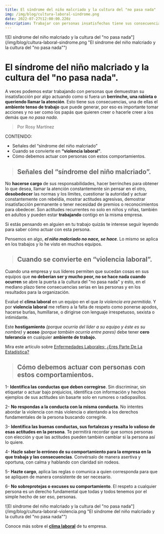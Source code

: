 ```yaml
---
title: El síndrome del niño malcriado y la cultura del "no pasa nada"
img: /img/blog/cultura-laboral-sindrome.png
date: 2022-07-27t12:00:00.220z
description: Trabajar con personas insatisfechas tiene sus consecuencias, una de ellas el ambiente tenso, mira cómo resolverlo
---
```


![El síndrome del niño malcriado y la cultura del "no pasa nada"](/img/blog/cultura-laboral-sindrome.png "El síndrome del niño malcriado y la cultura del "no pasa nada"")

#  **El síndrome del niño malcriado y la cultura del "no pasa nada".**

A veces podemos estar trabajando con personas que demuestran su insatisfacción por algo actuando como si fuera un **berrinche, una rabieta o queriendo llamar la atención**. Esto tiene sus consecuencias, una de ellas el **ambiente tenso de trabajo** que puede generar, por eso es importante tomar acciones y no ser como los papás que quieren creer o hacerle creer a los demás que *no pasa nada*. 


> Por Rosy Martínez


CONTENIDO:
- Señales del “síndrome del niño malcriado”
- Cuando se convierte en **“violencia laboral”**.
- Cómo debemos actuar con personas con estos comportamientos. 

>##  Señales del “síndrome del niño malcriado”.

No **hacerse cargo** de sus responsabilidades, hacer berrinches para obtener lo que desea, llamar la atención constantemente sin pensar en el otro, **desobedecer** las normas y los límites, cuestionar la autoridad y actuar constantemente con rebeldía, mostrar actitudes agresivas, demostrar insatisfacción permanente o tener necesidad de premios o reconocimientos para obedecer. 
Son actitudes recurrentes no solo en niños y niñas, también en adultos y pueden estar **trabajando** contigo en la misma empresa. 

Si estás pensando en alguien en tu trabajo quizás te interese seguir leyendo para saber cómo actuar con esta persona. 

Pensemos en algo, ***el niño malcriado no nace, se hace***. Lo mismo se aplica en los trabajos y lo he visto en muchos equipos. 


>##  Cuando se convierte en **“violencia laboral”**.

Cuando una empresa y sus líderes permiten que sucedan cosas en sus equipos que **no deberían ser y mucho peor, no se hace nada cuando ocurren** se abre la puerta a la cultura del "no pasa nada" y esto, en el mediano plazo tiene consecuencias serias en las personas y en los resultados para la organización. 

Evalué el **clima laboral** en un equipo en el que *la violencia era permitida*. Y por **violencia laboral** me refiero a la falta de respeto como ponerse apodos, hacerse burlas, humillarse, o dirigirse con lenguaje irrespetuoso, sexista o intimidante. 

Este **hostigamiento** *(porque ocurría del líder a su equipo y éste es su nombre)* y **acoso** *(porque también ocurría entre pares)*  debe tener **cero tolerancia** en cualquier **ambiente de trabajo.** 

Mira este artículo sobre [Enfermedades Laborales; ¿Eres Parte De La Estadística?](https://www.proanalytics.mx/blog/enfermedades-laborales)


>##  Cómo debemos actuar con personas con estos comportamientos. 

1- **Identifica las conductas que deben corregirse**. Sin discriminar, sin etiquetar o actuar bajo prejuicios, identifica con información y hechos ejemplos de sus actitudes sin basarte solo en rumores o radiopasillos.

2- **No respondas a la conducta con la misma conducta**. No intentes abordar la violencia con más violencia o atentando a los derechos fundamentales de la persona buscando corregirle. 

3- **Identifica las buenas conductas, sus fortalezas y resalta lo valioso de esas actitudes en la persona**. Te permitirá recordar que somos personas con elección y que las actitudes pueden también cambiar si la persona así lo quiere. 

4- **Hazle saber lo erróneo de su comportamiento para la empresa en la que trabaja y las consecuencias**. Convérsalo de manera asertiva y oportuna, con calma y hablando con claridad sin rodeos.  

5- **Hazte cargo**, aplica las reglas o comunica a quien corresponda para que se apliquen de manera consistente de ser necesario. 

6- **No sobreprotejas o excuses su comportamiento**. El respeto a cualquier persona es un derecho fundamental que todas y todos tenemos por el simple hecho de ser eso, personas. 


![El síndrome del niño malcriado y la cultura del "no pasa nada"](/img/blog/cultura-laboral-violencia.png "El síndrome del niño malcriado y la cultura del "no pasa nada"")


Conoce más sobre el [**clima laboral**](https://www.proanalytics.mx/blog/clima-laboral)  de tu empresa. 
